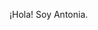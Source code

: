 ¡Hola! Soy Antonia. 

<!---
antoniamescia/antoniamescia is a ✨ special ✨ repository because its `README.md` (this file) appears on your GitHub profile.
You can click the Preview link to take a look at your changes.
--->
